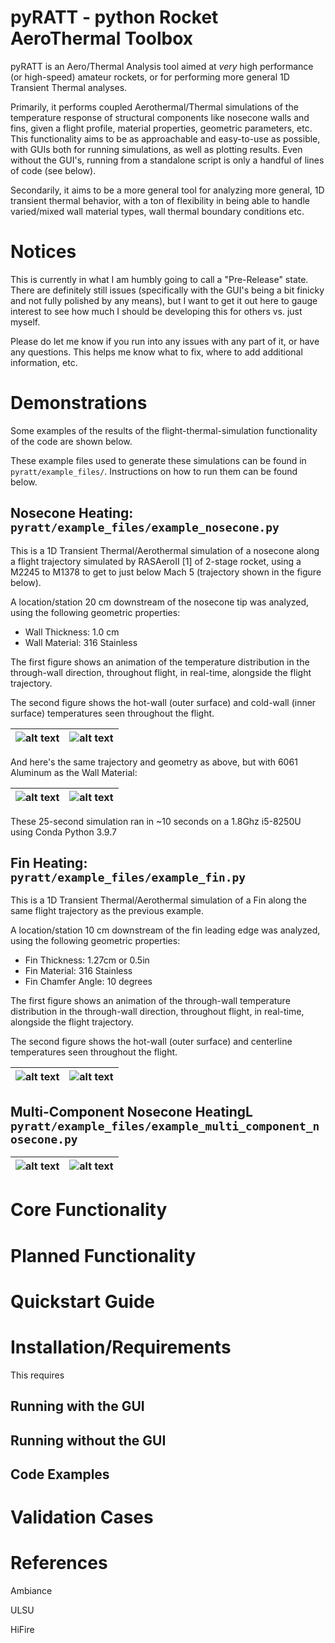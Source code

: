 # pyRATT - python Rocket AeroThermal Toolbox

pyRATT is an Aero/Thermal Analysis tool aimed at *very* high performance (or high-speed) amateur rockets, or for performing more general 1D Transient Thermal analyses.

Primarily, it performs coupled Aerothermal/Thermal simulations of the temperature response of structural components like nosecone walls and fins, given a flight profile, material properties, geometric parameters, etc. This functionality aims to be as approachable and easy-to-use as possible, with GUIs both for running simulations, as well as plotting results. Even without the GUI's, running from a standalone script is only a handful of lines of code (see below).

Secondarily, it aims to be a more general tool for analyzing more general, 1D transient thermal behavior, with a ton of flexibility in being able to handle varied/mixed wall material types, wall thermal boundary conditions etc. 


#  Notices
This is currently in what I am humbly going to call a "Pre-Release" state. There are definitely still issues (specifically with the GUI's being a bit finicky and not fully polished by any means), but I want to get it out here to gauge interest to see how much I should be developing this for others vs. just myself.

Please do let me know if you run into any issues with any part of it, or have any questions. This helps me know what to fix, where to add additional information, etc. 


# Demonstrations

Some examples of the results of the flight-thermal-simulation functionality of the code are shown below. 

These example files used to generate these simulations can be found in `pyratt/example_files/`. Instructions on how to run them can be found below. 




## Nosecone Heating: `pyratt/example_files/example_nosecone.py`

This is a 1D Transient Thermal/Aerothermal simulation of a nosecone along a flight trajectory simulated by RASAeroII [1] of 2-stage rocket, using a M2245 to M1378 to get to just below Mach 5 (trajectory shown in the figure below).

A location/station 20 cm downstream of the nosecone tip was analyzed, using the following geometric properties:
 - Wall Thickness: 1.0 cm
 - Wall Material: 316 Stainless
 
 The first figure shows an animation of the temperature distribution in the through-wall direction, throughout flight, in real-time, alongside the flight trajectory. 
 
 The second figure shows the hot-wall (outer surface) and cold-wall (inner surface) temperatures seen throughout the flight. 


![alt text](https://github.com/elliottmckee/stata_mater/blob/main/images/example_nosecone_SS.gif?raw=true)  |  ![alt text](https://github.com/elliottmckee/stata_mater/blob/main/images/example_nosecone_SS.jpg?raw=true)
:-------------------------:|:-------------------------:



And here's the same trajectory and geometry as above, but with 6061 Aluminum as the Wall Material:

![alt text](https://github.com/elliottmckee/stata_mater/blob/main/images/example_nosecone_ALU.gif?raw=true)  |  ![alt text](https://github.com/elliottmckee/stata_mater/blob/main/images/example_nosecone_ALU.jpg?raw=true)
:-------------------------:|:-------------------------:




These 25-second simulation ran in ~10 seconds on a 1.8Ghz i5-8250U using Conda Python 3.9.7




##  Fin Heating: `pyratt/example_files/example_fin.py`

This is a 1D Transient Thermal/Aerothermal simulation of a Fin along the same flight trajectory as the previous example.

A location/station 10 cm downstream of the fin leading edge was analyzed, using the following geometric properties:
 - Fin Thickness: 1.27cm or 0.5in  
 - Fin Material: 316 Stainless
 - Fin Chamfer Angle: 10 degrees
 
 The first figure shows an animation of the through-wall temperature distribution in the through-wall direction, throughout flight, in real-time, alongside the flight trajectory. 
 
 The second figure shows the hot-wall (outer surface) and centerline temperatures seen throughout the flight. 



![alt text](https://github.com/elliottmckee/stata_mater/blob/main/images/example_fin_SS.gif?raw=true) | ![alt text](https://github.com/elliottmckee/stata_mater/blob/main/images/example_fin_SS.jpg?raw=true)
:-------------------------:|:-------------------------:


## Multi-Component Nosecone HeatingL `pyratt/example_files/example_multi_component_nosecone.py`




![alt text](https://github.com/elliottmckee/stata_mater/blob/main/images/example_multi_material_nc.gif?raw=true) | ![alt text](https://github.com/elliottmckee/stata_mater/blob/main/images/example_multi_material_nc.jpg?raw=true)
:-------------------------:|:-------------------------:











# Core Functionality


# Planned Functionality









# Quickstart Guide

# Installation/Requirements

This requires 




## Running with the GUI

## Running without the GUI

## Code Examples





# Validation Cases






# References

Ambiance

ULSU

HiFire




















